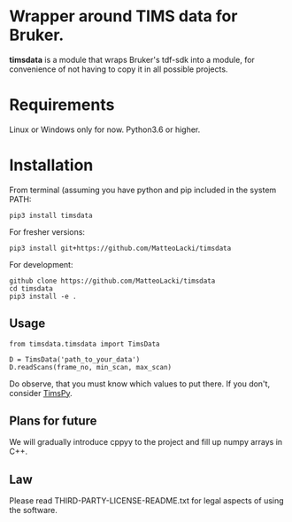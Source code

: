 # Wrapper around TIMS data for Bruker.
**timsdata** is a module that wraps Bruker's tdf-sdk into a module, for convenience of not having to copy it in all possible projects.

# Requirements
Linux or Windows only for now.
Python3.6 or higher.


# Installation
From terminal (assuming you have python and pip included in the system PATH:

```{python}
pip3 install timsdata
```

For fresher versions:
```{python}
pip3 install git+https://github.com/MatteoLacki/timsdata
```

For development:
```{bash}
github clone https://github.com/MatteoLacki/timsdata
cd timsdata
pip3 install -e .
```

## Usage
```{python}
from timsdata.timsdata import TimsData

D = TimsData('path_to_your_data')
D.readScans(frame_no, min_scan, max_scan)
```

Do observe, that you must know which values to put there.
If you don't, consider [TimsPy](https://github.com/MatteoLacki/timspy).


## Plans for future

We will gradually introduce cppyy to the project and fill up numpy arrays in C++.


## Law
Please read THIRD-PARTY-LICENSE-README.txt for legal aspects of using the software.
